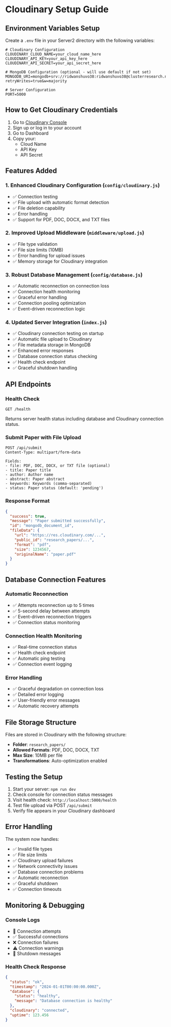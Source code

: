 # Cloudinary Setup Guide

## Environment Variables Setup

Create a `.env` file in your Server2 directory with the following variables:

```env
# Cloudinary Configuration
CLOUDINARY_CLOUD_NAME=your_cloud_name_here
CLOUDINARY_API_KEY=your_api_key_here
CLOUDINARY_API_SECRET=your_api_secret_here

# MongoDB Configuration (optional - will use default if not set)
MONGODB_URI=mongodb+srv://ridwanshuvo38:ridwanshuvo38@clusterresearch.nrhvslo.mongodb.net/research_portal?retryWrites=true&w=majority

# Server Configuration
PORT=5000
```

## How to Get Cloudinary Credentials

1. Go to [Cloudinary Console](https://cloudinary.com/console)
2. Sign up or log in to your account
3. Go to Dashboard
4. Copy your:
   - Cloud Name
   - API Key
   - API Secret

## Features Added

### 1. Enhanced Cloudinary Configuration (`config/cloudinary.js`)
- ✅ Connection testing
- ✅ File upload with automatic format detection
- ✅ File deletion capability
- ✅ Error handling
- ✅ Support for PDF, DOC, DOCX, and TXT files

### 2. Improved Upload Middleware (`middleware/upload.js`)
- ✅ File type validation
- ✅ File size limits (10MB)
- ✅ Error handling for upload issues
- ✅ Memory storage for Cloudinary integration

### 3. Robust Database Management (`config/database.js`)
- ✅ Automatic reconnection on connection loss
- ✅ Connection health monitoring
- ✅ Graceful error handling
- ✅ Connection pooling optimization
- ✅ Event-driven reconnection logic

### 4. Updated Server Integration (`index.js`)
- ✅ Cloudinary connection testing on startup
- ✅ Automatic file upload to Cloudinary
- ✅ File metadata storage in MongoDB
- ✅ Enhanced error responses
- ✅ Database connection status checking
- ✅ Health check endpoint
- ✅ Graceful shutdown handling

## API Endpoints

### Health Check
```
GET /health
```
Returns server health status including database and Cloudinary connection status.

### Submit Paper with File Upload
```
POST /api/submit
Content-Type: multipart/form-data

Fields:
- file: PDF, DOC, DOCX, or TXT file (optional)
- title: Paper title
- author: Author name
- abstract: Paper abstract
- keywords: Keywords (comma-separated)
- status: Paper status (default: 'pending')
```

### Response Format
```json
{
  "success": true,
  "message": "Paper submitted successfully",
  "id": "mongodb_document_id",
  "fileData": {
    "url": "https://res.cloudinary.com/...",
    "public_id": "research_papers/...",
    "format": "pdf",
    "size": 1234567,
    "originalName": "paper.pdf"
  }
}
```

## Database Connection Features

### Automatic Reconnection
- ✅ Attempts reconnection up to 5 times
- ✅ 5-second delay between attempts
- ✅ Event-driven reconnection triggers
- ✅ Connection status monitoring

### Connection Health Monitoring
- ✅ Real-time connection status
- ✅ Health check endpoint
- ✅ Automatic ping testing
- ✅ Connection event logging

### Error Handling
- ✅ Graceful degradation on connection loss
- ✅ Detailed error logging
- ✅ User-friendly error messages
- ✅ Automatic recovery attempts

## File Storage Structure

Files are stored in Cloudinary with the following structure:
- **Folder**: `research_papers/`
- **Allowed Formats**: PDF, DOC, DOCX, TXT
- **Max Size**: 10MB per file
- **Transformations**: Auto-optimization enabled

## Testing the Setup

1. Start your server: `npm run dev`
2. Check console for connection status messages
3. Visit health check: `http://localhost:5000/health`
4. Test file upload via POST `/api/submit`
5. Verify file appears in your Cloudinary dashboard

## Error Handling

The system now handles:
- ✅ Invalid file types
- ✅ File size limits
- ✅ Cloudinary upload failures
- ✅ Network connectivity issues
- ✅ Database connection problems
- ✅ Automatic reconnection
- ✅ Graceful shutdown
- ✅ Connection timeouts

## Monitoring & Debugging

### Console Logs
- 🔄 Connection attempts
- ✅ Successful connections
- ❌ Connection failures
- ⚠️ Connection warnings
- 🛑 Shutdown messages

### Health Check Response
```json
{
  "status": "ok",
  "timestamp": "2024-01-01T00:00:00.000Z",
  "database": {
    "status": "healthy",
    "message": "Database connection is healthy"
  },
  "cloudinary": "connected",
  "uptime": 123.456
}
``` 